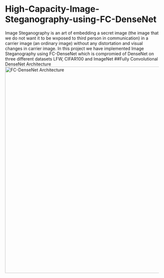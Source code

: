 # High-Capacity-Image-Steganography-using-FC-DenseNet
Image Steganography is an art of embedding a secret image (the image that we do not want it to be wxposed to third person in communication)
in a carrier image (an ordinary image) without any distortation and visual changes in carrier image.
In this project we have implemented Image Steganography using FC-DenseNet which is compromied of DenseNet on three different datasets LFW, CIFAR100 and ImageNet
##Fully Convolutional DenseNet Architecture
<img width="676" alt="FC-DenseNet Architecture" src="https://user-images.githubusercontent.com/97391448/187156275-c55d0671-8d0a-49df-ae35-163886b2614b.PNG">
